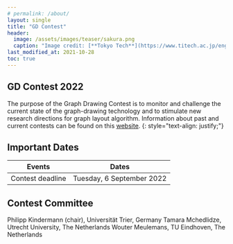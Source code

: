 ```yaml
---
# permalink: /about/
layout: single
title: "GD Contest"
header:
  image: /assets/images/teaser/sakura.png
  caption: "Image credit: [**Tokyo Tech**](https://www.titech.ac.jp/english)"
last_modified_at: 2021-10-28
toc: true
---
```


## GD Contest 2022

The purpose of the Graph Drawing Contest is to monitor and challenge the current state of the graph-drawing technology and to stimulate new research directions for graph layout algorithm. Information about past and current contests can be found on this [website](http://mozart.diei.unipg.it/gdcontest/).
{: style="text-align: justify;"}

## Important Dates


| Events                      | Dates                                 |
|-----------------------------|---------------------------------------|
| Contest deadline	 	        | Tuesday, 6 September 2022             |

## Contest Committee

Philipp Kindermann (chair), Universität Trier, Germany
Tamara Mchedlidze, Utrecht University, The Netherlands
Wouter Meulemans, TU Eindhoven, The Netherlands
